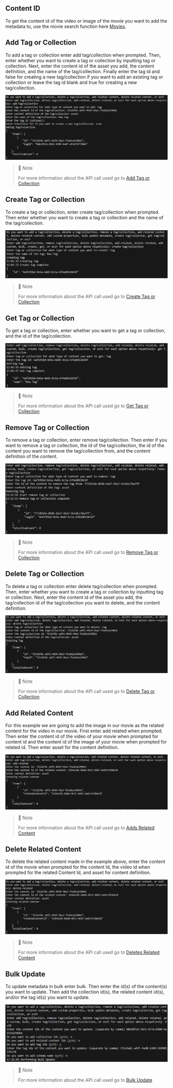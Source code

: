 ## Content ID

To get the content id of the video or image of the movie you want to add the metadata to, use the movie search function here [Movies](doc:upload-movies).

## Add Tag or Collection

To add a tag or collection enter add tag/collection when prompted. Then, enter whether you want to create a tag or collection by inputting tag or collection. Next, enter the content id of the asset you add, the content definition, and the name of the tag/collection. Finally enter the tag id and false for creating a new tag/collection if you want to add an existing tag or collection or leave the tag id blank and true for creating a new tag/collection.

![](images/add-tag-or-collection.png)

> 📘 Note
> 
> For more information about the API call used go to [Add Tag or Collection](https://developer.nomad-cms.com/docs/add-tag-or-collection)

## Create Tag or Collection

To create a tag or collection, enter create tag/collection when prompted. Then enter whether you want to create a tag or collection and the name of the tag/collection.

![](images/create-tag-or-collection.png)

> 📘 Note
> 
> For more information about the API call used go to [Create Tag or Collection](https://developer.nomad-cms.com/docs/create-tag-or-collection)

## Get Tag or Collection

To get a tag or collection, enter whether you want to get a tag or collection, and the id of the tag/collection.

![](images/get-tag-or-collection.png)

> 📘 Note
> 
> For more information about the API call used go to [Get Tag or Collection](https://developer.nomad-cms.com/docs/get-tag-or-collection)

## Remove Tag or Collection

To remove a tag or collection, enter remove tag/collection. Then enter if you want to remove a tag or collection, the id of the tag/collection, the id of the content you want to remove the tag/collection from, and the content definition of the content.

![](images/remove-tag-or-collection.png)

> 📘 Note
> 
> For more information about the API call used go to [Remove Tag or Collection](https://developer.nomad-cms.com/docs/remove-tag-or-collection)

## Delete Tag or Collection

To delete a tag or collection enter delete tag/collection when prompted. Then, enter whether you want to create a tag or collection by inputting tag or collection. Next, enter the content id of the asset you add, the tag/collection id of the tag/collection you want to delete, and  the content definition.

![](images/delete-tag-or-collection.png)

> 📘 Note
> 
> For more information about the API call used go to [Delete Tag or Collection](https://developer.nomad-cms.com/docs/delete-tag-or-collection)

## Add Related Content

For this example we are going to add the image in our movie as the related content for the video in our movie. First enter add related when prompted. Then enter the content id of the video of your movie when prompted for content id and the content id of the image of your movie when prompted for related id. Then enter asset for the content definition.

![](images/add-related-content.png)

> 📘 Note
> 
> For more information about the API call used go to [Adds Related Content](https://developer.nomad-cms.com/docs/add-related-content)

## Delete Related Content

To delete the related content made in the example above, enter the content id of the movie when prompted for the content Id, the video id when prompted for the related Content Id, and asset for content definition.

![](images/delete-related-content.png)

> 📘 Note
> 
> For more information about the API call used go to [Deletes Related Content](https://developer.nomad-cms.com/docs/delete-related-content)

## Bulk Update

To update metadata in bulk enter bulk. Then enter the id(s) of the content(s) you want to update. Then add the collection id(s), the related content id(s), and/or the tag id(s) you want to update.

![](images/bulk-update.png)

> 📘 Note
> 
> For more information about the API call used go to [Bulk Update](https://developer.nomad-cms.com/docs/bulk-update)